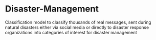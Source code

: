 # Disaster-Management
Classification model to classify thousands of real messages, sent during natural disasters either via social media or directly to disaster response organizations into categories of interest for disaster management
